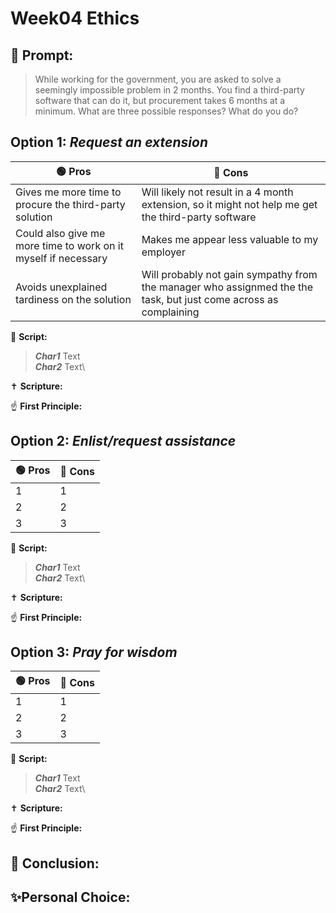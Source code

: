 # Week04 Ethics
## 🤔 Prompt:
> While working for the government, you are asked to solve a seemingly impossible problem in 2 months. You find a third-party software that can do it, but procurement takes 6 months at a minimum. What are three possible responses? What do you do?

## Option 1: _Request an extension_

| 🟢 Pros      | 🔴 Cons       |
| ------------- | ------------- |
| Gives me more time to procure the third-party solution | Will likely not result in a 4 month extension, so it might not help me get the third-party software |
| Could also give me more time to work on it myself if necessary | Makes me appear less valuable to my employer |
| Avoids unexplained tardiness on the solution | Will probably not gain sympathy from the manager who assignmed the the task, but just come across as complaining |


📜 __Script:__
> ___Char1___ Text\
> ___Char2___ Text\

✝ __Scripture:__
> 

☝ __First Principle:__
> 

## Option 2: _Enlist/request assistance_

| 🟢 Pros      | 🔴 Cons       |
| ------------- | ------------- |
| 1 | 1 |
| 2 | 2 |
| 3 | 3 |

📜 __Script:__
> ___Char1___ Text\
> ___Char2___ Text\

✝ __Scripture:__
> 

☝ __First Principle:__
> 

## Option 3: _Pray for wisdom_

| 🟢 Pros      | 🔴 Cons       |
| ------------- | ------------- |
| 1 | 1 |
| 2 | 2 |
| 3 | 3 |

📜 __Script:__
> ___Char1___ Text\
> ___Char2___ Text\

✝ __Scripture:__
> 

☝ __First Principle:__
> 

## 🏁 Conclusion:
> 

## ✨Personal Choice:
> 